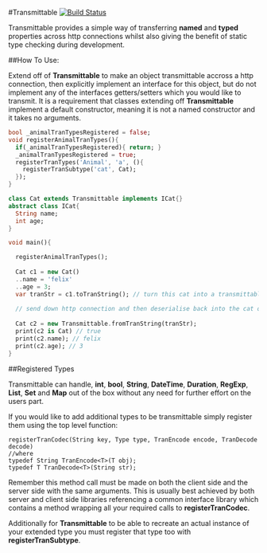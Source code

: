 #Transmittable [![Build Status](https://drone.io/github.com/0xor1/transmittable/status.png)](https://drone.io/github.com/0xor1/transmittable/latest)

Transmittable provides a simple way of transferring **named** and **typed**
properties across http connections whilst also giving the benefit of static type
checking during development.

##How To Use:

Extend off of **Transmittable** to make an object transmittable accross a http 
connection, then explicitly implement an interface for this object, but do not 
implement any of the interfaces getters/setters which you would like to transmit.
It is a requirement that classes extending off **Transmittable** implement a 
default constructor, meaning it is not a named constructor and it takes no arguments.

```dart
bool _animalTranTypesRegistered = false;
void registerAnimalTranTypes(){
  if(_animalTranTypesRegistered){ return; }
  _animalTranTypesRegistered = true;
  registerTranTypes('Animal', 'a', (){
    registerTranSubtype('cat', Cat);
  });
}

class Cat extends Transmittable implements ICat{}
abstract class ICat{
  String name;
  int age;
}

void main(){

  registerAnimalTranTypes();
  
  Cat c1 = new Cat()
  ..name = 'felix'
  ..age = 3;
  var tranStr = c1.toTranString(); // turn this cat into a transmittable string
  
  // send down http connection and then deserialise back into the cat object
  
  Cat c2 = new Transmittable.fromTranString(tranStr);
  print(c2 is Cat) // true
  print(c2.name); // felix
  print(c2.age); // 3
}
```

##Registered Types

Transmittable can handle, **int**, **bool**, **String**, **DateTime**, **Duration**,
**RegExp**, **List**, **Set** and **Map** out of the box without any need for further 
effort on the users part.

If you would like to add additional types to be transmittable simply register them
using the top level function:

```
registerTranCodec(String key, Type type, TranEncode encode, TranDecode decode)
//where
typedef String TranEncode<T>(T obj);
typedef T TranDecode<T>(String str);
```
Remember this method call must be made on both the client side and the server
side with the same arguments. This is usually best achieved by both server and
client side libraries referencing a common interface library which contains a
method wrapping all your required calls to **registerTranCodec**.

Additionally for **Transmittable** to be able to recreate an actual instance of
your extended type you must register that type too with **registerTranSubtype**.